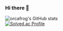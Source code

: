 ### Hi there 👋
![orcafrog's GitHub stats](https://github-readme-stats.vercel.app/api?username=orcafrog&show_icons=true&theme=cobalt)  
[![Solved.ac Profile](http://mazassumnida.wtf/api/generate_badge?boj=hiq)](https://solved.ac/hiq)

<!--
**orcafrog/orcafrog** is a ✨ _special_ ✨ repository because its `README.md` (this file) appears on your GitHub profile.

Here are some ideas to get you started:

- 🔭 I’m currently working on ...
- 🌱 I’m currently learning ...
- 👯 I’m looking to collaborate on ...
- 🤔 I’m looking for help with ...
- 💬 Ask me about ...
- 📫 How to reach me: ...
- 😄 Pronouns: ...
- ⚡ Fun fact: ...
-->
